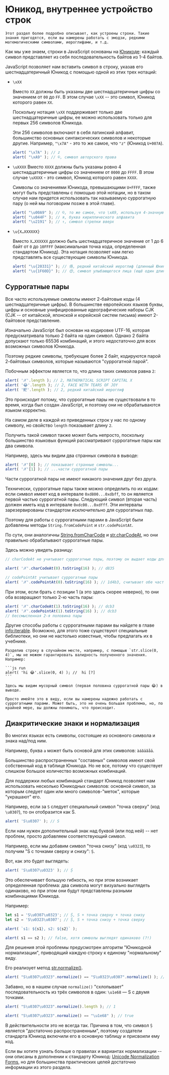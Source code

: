 
# Юникод, внутреннее устройство строк

```warn header="Глубокое погружение в тему"
Этот раздел более подробно описывает, как устроены строки. Такие знания пригодятся, если вы намерены работать с эмодзи, редкими математическими символами, иероглифами, и т.д.
```

Как мы уже знаем, строки в JavaScript основаны на [Юникоде](https://ru.wikipedia.org/wiki/Юникод): каждый символ представляет из себя последовательность байтов из 1-4 байтов.

JavaScript позволяет нам вставить символ в строку, указав его шестнадцатеричный Юникод с помощью одной из этих трех нотаций:

- `\xXX`

    Вместо `XX` должны быть указаны две шестнадцатеричные цифры со значением от `00` до `FF`. В этом случае `\xXX` -- это символ, Юникод которого равен `XX`.

    Поскольку нотация `\xXX` поддерживает только две шестнадцатеричные цифры, ее можно использовать только для первых 256 символов Юникода.

    Эти 256 символов включают в себя латинский алфавит, большинство основных синтаксических символов и некоторые другие. Например, `"\x7A"` - это то же самое, что `"z"` (Юникод `U+007A`).

    ```js run
    alert( "\x7A" ); // z
    alert( "\xA9" ); // ©, символ авторского права
    ```

- `\uXXXX`
    Вместо `XXXX` должны быть указаны ровно 4 шестнадцатеричные цифры со значением от `0000` до `FFFF`. В этом случае `\uXXXX` - это символ, Юникод которого равен `XXXX`.

    Символы со значениями Юникода, превышающими `U+FFFF`, также могут быть представлены с помощью этой нотации, но в таком случае нам придется использовать так называемую суррогатную пару (о ней мы поговорим позже в этой главе).
    
    ```js run
    alert( "\u00A9" ); // ©, то же самое, что \xA9, используя 4-значную шестнадцатеричную нотацию
    alert( "\u044F" ); // я, буква кириллического алфавита
    alert( "\u2191" ); // ↑, символ стрелки вверх
    ```

- `\u{X…XXXXXX}`

    Вместо `X…XXXXXX` должно быть шестнадцатеричное значение от 1 до 6 байт от `0` до `10FFFF` (максимальная точка кода, определенная стандартом Юникод). Эта нотация позволяет нам легко представлять все существующие символы Юникода.

    ```js run
    alert( "\u{20331}" ); // 佫, редкий китайский иероглиф (длинный Юникод)
    alert( "\u{1F60D}" ); // 😍, символ улыбающегося лица (ещё один длинный Юникод)
    ```

## Суррогатные пары

Все часто используемые символы имеют 2-байтовые коды (4 шестнадцатеричные цифры). В большинстве европейских языков буквы, цифры и основные унифицированные идеографические наборы CJK (CJK -- от китайской, японской и корейской систем письма) имеют 2-байтовое представление.

Изначально JavaScript был основан на кодировке UTF-16, которая предусматривала только 2 байта на один символ. Однако 2 байта допускают только 65536 комбинаций, и этого недостаточно для всех возможных символов Юникода.

Поэтому редкие символы, требующие более 2 байт, кодируются парой 2-байтовых символов, которые называются "суррогатной парой".

Побочным эффектом является то, что длина таких символов равна `2`:

```js run
alert( '𝒳'.length ); // 2, MATHEMATICAL SCRIPT CAPITAL X
alert( '😂'.length ); // 2, FACE WITH TEARS OF JOY
alert( '𩷶'.length ); // 2, редкий китайский иероглиф
```

Это происходит потому, что суррогатные пары не существовали в то время, когда был создан JavaScript, и поэтому они не обрабатываются языком корректно.

На самом деле в каждой из приведенных строк у нас по одному символу, но свойство `length` показывает длину `2`.

Получить такой символ также может быть непросто, поскольку большинство языковых функций рассматривают суррогатные пары как два символа.

Например, здесь мы видим два странных символа в выводе:

```js run
alert( '𝒳'[0] ); // показывает странные символы...
alert( '𝒳'[1] ); // ...части суррогатной пары
```

Части суррогатной пары не имеют никакого значения друг без друга.

Технически, суррогатные пары также можно определить по их кодам: если символ имеет код в интервале `0xd800...0xdbff`, то он является первой частью суррогатной пары. Следующий символ (вторая часть) должен иметь код в интервале `0xdc00...0xdfff`. Эти интервалы зарезервированы стандартом исключительно для суррогатных пар.

Поэтому для работы с суррогатными парами в JavaScript были добавлены методы `String.fromCodePoint` и `str.codePointAt`.

По сути, они аналогичны [String.fromCharCode](https://developer.mozilla.org/ru/docs/Web/JavaScript/Reference/Global_Objects/String/fromCharCode) и [str.charCodeAt](https://developer.mozilla.org/ru/docs/Web/JavaScript/Reference/Global_Objects/String/charCodeAt), но они правильно обрабатывают суррогатные пары.

Здесь можно увидеть разницу:

```js run
// charCodeAt не учитывает суррогатные пары, поэтому он выдает коды для 1-й части 𝒳:

alert( '𝒳'.charCodeAt(0).toString(16) ); // d835

// codePointAt учитывает суррогатные пары
alert( '𝒳'.codePointAt(0).toString(16) ); // 1d4b3, считывает обе части суррогатной пары
```

При этом, если брать с позиции 1 (а это здесь скорее неверно), то они оба возвращают только 2-ю часть пары:

```js run
alert( '𝒳'.charCodeAt(1).toString(16) ); // dcb3
alert( '𝒳'.codePointAt(1).toString(16) ); // dcb3
// бессмысленная 2-я половина пары
```

Другие способы работы с суррогатными парами вы найдете в главе <info:iterable>. Возможно, для этого тоже существуют специальные библиотеки, но они не настолько известные, чтобы предлагать их в учебнике.

````warn header="Разделение строки в случайном месте может быть опасным!"
Разделив строку в случайном месте, например, с помощью `str.slice(0, 4)`, мы не можем гарантировать валидность полученного значения. Например: 

```js run
alert( 'hi 😂'.slice(0, 4) ); //  hi [?]
```

Здесь мы видим мусорный символ (первая половина суррогатной пары 😂) в выводе.

Просто имейте это в виду, если вы намерены надежно работать с суррогатными парами. Может быть, это не очень большая проблема, но, по крайней мере, вы должны понимать, что происходит.
````

## Диакритические знаки и нормализация

Во многих языках есть символы, состоящие из основного символа и знака над/под ним.

Например, буква `a` может быть основой для этих символов: `àáâäãåā`.

Большинство распространенных "составных" символов имеют свой собственный код в таблице Юникода. Но не все, потому что существует слишком большое количество возможных комбинаций.

Для поддержки любых комбинаций стандарт Юникод позволяет нам использовать несколько Юникодных символов: основной символ, за которым следует один или много символов-"меток", которые "украшают" его.

Например, если за `S` следует специальный символ "точка сверху" (код `\u0307`), то он отобразится как Ṡ.

```js run
alert( 'S\u0307' ); // Ṡ
```

Если нам нужен дополнительный знак над буквой (или под ней) -- нет проблем, просто добавляем соответствующий символ.

Например, если мы добавим символ "точка снизу" (код `\u0323`), то получим "S с точками сверху и снизу": `Ṩ`.

Вот, как это будет выглядеть:

```js run
alert( 'S\u0307\u0323' ); // Ṩ
```

Это обеспечивает большую гибкость, но при этом возникает определенная проблема: два символа могут визуально выглядеть одинаково, но при этом они будут представлены разными комбинациями Юникода.

Например:

```js run
let s1 = 'S\u0307\u0323'; // Ṩ, S + точка сверху + точка снизу
let s2 = 'S\u0323\u0307'; // Ṩ, S + точка снизу + точка сверху

alert( `s1: ${s1}, s2: ${s2}` );

alert( s1 == s2 ); // false, хотя символы выглядят одинаково (?!)
```

Для решения этой проблемы предусмотрен алгоритм "Юникодной нормализации", приводящий каждую строку к единому "нормальному" виду.

Его реализует метод [str.normalize()](https://developer.mozilla.org/ru/docs/Web/JavaScript/Reference/Global_Objects/String/normalize).

```js run
alert( "S\u0307\u0323".normalize() == "S\u0323\u0307".normalize() ); // true
```

Забавно, но в нашем случае `normalize()` "схлопывает" последовательность из трёх символов в один: `\u1e68` — S с двумя точками.

```js run
alert( "S\u0307\u0323".normalize().length ); // 1

alert( "S\u0307\u0323".normalize() == "\u1e68" ); // true
```

В действительности это не всегда так. Причина в том, что символ `Ṩ` является "достаточно распространенным", поэтому создатели стандарта Юникод включили его в основную таблицу и присвоили ему код.

Если вы хотите узнать больше о правилах и вариантах нормализации -- они описаны в дополнении к стандарту Юникод: [Unicode Normalization Forms](https://www.unicode.org/reports/tr15/), но для большинства практических целей достаточно информации из этого раздела.

